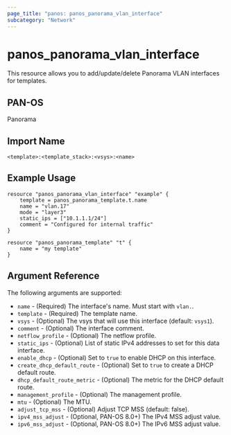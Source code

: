 ```yaml
---
page_title: "panos: panos_panorama_vlan_interface"
subcategory: "Network"
---
```


# panos_panorama_vlan_interface

This resource allows you to add/update/delete Panorama VLAN interfaces
for templates.


## PAN-OS

Panorama


## Import Name

```
<template>:<template_stack>:<vsys>:<name>
```


## Example Usage

```hcl
resource "panos_panorama_vlan_interface" "example" {
    template = panos_panorama_template.t.name
    name = "vlan.17"
    mode = "layer3"
    static_ips = ["10.1.1.1/24"]
    comment = "Configured for internal traffic"
}

resource "panos_panorama_template" "t" {
    name = "my template"
}
```

## Argument Reference

The following arguments are supported:

* `name` - (Required) The interface's name.  Must start with `vlan.`.
* `template` - (Required) The template name.
* `vsys` - (Optional) The vsys that will use this interface (default: `vsys1`).
* `comment` - (Optional) The interface comment.
* `netflow_profile` - (Optional) The netflow profile.
* `static_ips` - (Optional) List of static IPv4 addresses to set for this data
  interface.
* `enable_dhcp` - (Optional) Set to `true` to enable DHCP on this interface.
* `create_dhcp_default_route` - (Optional) Set to `true` to create a DHCP
  default route.
* `dhcp_default_route_metric` - (Optional) The metric for the DHCP default
  route.
* `management_profile` - (Optional) The management profile.
* `mtu` - (Optional) The MTU.
* `adjust_tcp_mss` - (Optional) Adjust TCP MSS (default: false).
* `ipv4_mss_adjust` - (Optional, PAN-OS 8.0+) The IPv4 MSS adjust value.
* `ipv6_mss_adjust` - (Optional, PAN-OS 8.0+) The IPv6 MSS adjust value.
